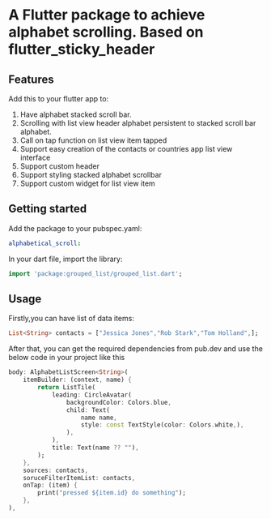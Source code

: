 # A Flutter package to achieve alphabet scrolling. Based on flutter_sticky_header

## Features

Add this to your flutter app to:

1. Have alphabet stacked scroll bar.
2. Scrolling with list view header alphabet persistent to stacked scroll bar alphabet.
3. Call on tap function on list view item tapped
4. Support easy creation of the contacts or countries app list view interface
5. Support custom header
6. Support styling stacked alphabet scrollbar
7. Support custom widget for list view item

## Getting started

Add the package to your pubspec.yaml:

```yaml
alphabetical_scroll:
```

In your dart file, import the library:

```dart
import 'package:grouped_list/grouped_list.dart';
```

## Usage

Firstly,you can have list of data items:

```dart
List<String> contacts = ["Jessica Jones","Rob Stark","Tom Holland",];
```

After that, you can get the required dependencies from pub.dev and use the below code in your project like this

```dart
body: AlphabetListScreen<String>(
    itemBuilder: (context, name) {
        return ListTile(
            leading: CircleAvatar(
                backgroundColor: Colors.blue,
                child: Text(
                    name name,
                    style: const TextStyle(color: Colors.white,),
                ),
            ),
            title: Text(name ?? ""),
        );
    },
    sources: contacts,
    soruceFilterItemList: contacts,
    onTap: (item) {
        print("pressed ${item.id} do something");
    },
),
```

